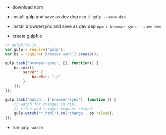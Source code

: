 - download npm
- install gulp and save as dev dep
`npm i gulp --save-dev`
- install browsersync and save as dev dep
`npm i browser-sync --save-dev`

- create gulpfile

```js
// gulpfile.js
var gulp = require('gulp');
var bs = require('browser-sync').create();

gulp.task('browser-sync', [], function() {
    bs.init({
        server: {
            baseDir: "./"
        }
    });
});

gulp.task('watch', ['browser-sync'], function () {
    // watch for changes in html 
    // files and trigger browser reload.
    gulp.watch("*.html").on('change', bs.reload);
});
```
- run `gulp watch`
